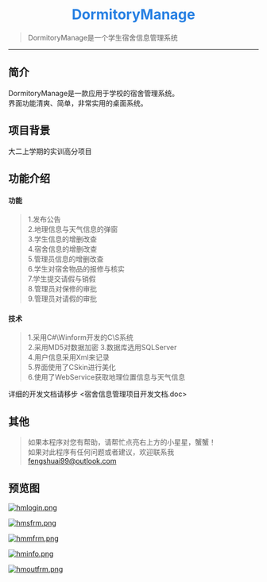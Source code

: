 <h1 align='center'><font color='#2780e3'>  DormitoryManage </font></h1>

> DormitoryManage是一个学生宿舍信息管理系统
------------------------------
## 简介
DormitoryManage是一款应用于学校的宿舍管理系统。  
界面功能清爽、简单，非常实用的桌面系统。  
## 项目背景
大二上学期的实训高分项目
## 功能介绍
#### 功能
> 1.发布公告  
> 2.地理信息与天气信息的弹窗  
> 3.学生信息的增删改查  
> 4.宿舍信息的增删改查  
> 5.管理员信息的增删改查  
> 6.学生对宿舍物品的报修与核实  
> 7.学生提交请假与销假  
> 8.管理员对保修的审批  
> 9.管理员对请假的审批
#### 技术
> 1.采用C#\Winform开发的C\S系统  
> 2.采用MD5对数据加密
> 3.数据库选用SQLServer  
> 4.用户信息采用Xml来记录  
> 5.界面使用了CSkin进行美化  
> 6.使用了WebService获取地理位置信息与天气信息  

详细的开发文档请移步 <宿舍信息管理项目开发文档.doc>

## 其他
> 如果本程序对您有帮助，请帮忙点亮右上方的小星星，蟹蟹！  
> 如果对此程序有任何问题或者建议，欢迎联系我 <fengshuai99@outlook.com>
## 预览图

[![hmlogin.png](https://i.loli.net/2019/07/22/5d3514724add521150.png)](https://i.loli.net/2019/07/22/5d3514724add521150.png)

[![hmsfrm.png](https://i.loli.net/2019/07/22/5d3514c8a13c252960.png)](https://i.loli.net/2019/07/22/5d3514c8a13c252960.png)

[![hmmfrm.png](https://i.loli.net/2019/07/22/5d3514fda20c074107.png)](https://i.loli.net/2019/07/22/5d3514fda20c074107.png)

[![hminfo.png](https://i.loli.net/2019/07/22/5d351513dbabc27636.png)](https://i.loli.net/2019/07/22/5d351513dbabc27636.png)

[![hmoutfrm.png](https://i.loli.net/2019/07/22/5d351534db1f977256.png)](https://i.loli.net/2019/07/22/5d351534db1f977256.png)